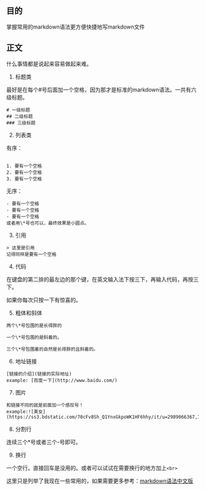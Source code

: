 ## 目的

掌握常用的markdown语法更方便快捷地写markdown文件

## 正文
什么事情都是说起来容易做起来难。

1. 标题类

最好是在每个#号后面加一个空格，因为那才是标准的markdown语法。一共有六级标题。

```
# 一级标题
## 二级标题
### 三级标题
```
2. 列表类

有序：

```

1. 要有一个空格
2. 要有一个空格
3. 要有一个空格

```

无序：

```
- 要有一个空格
- 要有一个空格
- 要有一个空格
或者用\*号也可以，最终效果是小圆点。
```

3. 引用

```
> 这里是引用
记得同样是要有一个空格
```

4. 代码

在键盘的第二排的最左边的那个键，在英文输入法下按三下，再输入代码，再按三下。

如果你每次只按一下有惊喜的。

5. 粗体和斜体


```
两个\*号包围的是长得胖的

一个\*号包围的是斜着的。

三个\*号包围着的自然是长得胖的且斜着的。
```

6. 地址链接

```
[链接的介绍](链接的实际地址)
example: [百度一下](http://www.baidu.com/)
```

7. 图片

```
和链接不同的就是前面加一个感叹号！
example:![美女](https://ss3.bdstatic.com/70cFv8Sh_Q1YnxGkpoWK1HF6hhy/it/u=2989066367,164398660&fm=200&gp=0.jpg)
```

8. 分割行

连续三个\*号或者三个-号即可。

9. 换行

一个空行。直接回车是没用的。或者可以试试在需要换行的地方加上`<br>`

这里只是列举了我现在一些常用的，如果需要更多参考：[markdown语法中文版](http://wowubuntu.com/markdown/)


